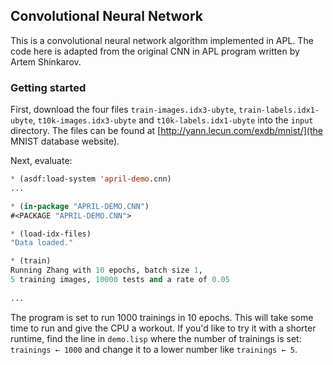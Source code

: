 <!-- TITLE/ -->

## Convolutional Neural Network

<!-- /TITLE -->

This is a convolutional neural network algorithm implemented in APL. The code here is adapted from the original CNN in APL program written by Artem Shinkarov.

### Getting started

First, download the four files `train-images.idx3-ubyte`, `train-labels.idx1-ubyte`, `t10k-images.idx3-ubyte` and `t10k-labels.idx1-ubyte` into the `input` directory. The files can be found at [http://yann.lecun.com/exdb/mnist/](the MNIST database website).

Next, evaluate:

```lisp
* (asdf:load-system 'april-demo.cnn)
...

* (in-package "APRIL-DEMO.CNN")
#<PACKAGE "APRIL-DEMO.CNN">

* (load-idx-files)
"Data loaded."

* (train)
Running Zhang with 10 epochs, batch size 1,
5 training images, 10000 tests and a rate of 0.05
 
...
```

The program is set to run 1000 trainings in 10 epochs. This will take some time to run and give the CPU a workout. If you'd like to try it with a shorter runtime, find the line in `demo.lisp` where the number of trainings is set: `trainings ← 1000` and change it to a lower number like `trainings ← 5`.